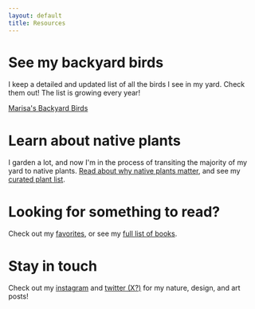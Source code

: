 ```yaml
---
layout: default
title: Resources
---
```

# See my backyard birds
I keep a detailed and updated list of all the birds I see in my yard. Check them out! The list is growing every year!

[Marisa's Backyard Birds](https://marisamorby.notion.site/Backyard-Birds-b5a3fac3019e4541b67c6c922b9a80bf)

# Learn about native plants
I garden a lot, and now I'm in the process of transiting the majority of my yard to native plants. [Read about why native plants matter](https://marisamorby.com/native-planting-intro/), and see my [curated plant list](https://marisamorby.notion.site/Native-PPL-List-f4ff4d951f5d494eb3ecc505325b7e97). 

# Looking for something to read?

Check out my [favorites](https://www.goodreads.com/review/list/7510925-marisa?order=d&shelf=favorites&sort=rating&utf8=%E2%9C%93), or see my [full list of books](https://www.goodreads.com/review/list/7510925).

# Stay in touch
Check out my [instagram](https://www.instagram.com/marisamorby/) and [twitter (X?)](https://twitter.com/marisamorby) for my nature, design, and art posts!
